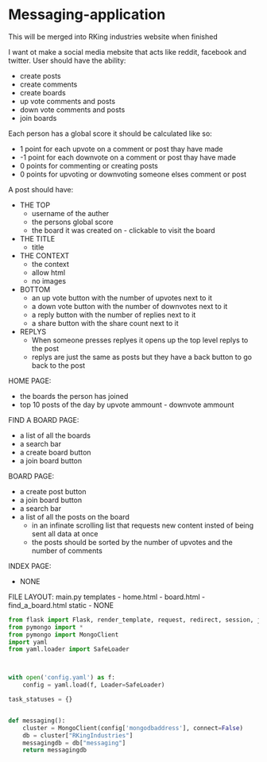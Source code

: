 # Messaging-application
This will be merged into RKing industries website when finished



I want ot make a social media mebsite that acts like reddit, facebook and twitter.
User should have the ability:
- create posts
- create comments
- create boards
- up vote comments and posts
- down vote comments and posts
- join boards

Each person has a global score it should be calculated like so:
- 1 point for each upvote on a comment or post thay have made
- -1 point for each downvote on a comment or post thay have made
- 0 points for commenting or creating posts
- 0 points for upvoting or downvoting someone elses comment or post

A post should have:
- THE TOP
    - username of the auther
    - the persons global score
    - the board it was created on - clickable to visit the board
- THE TITLE
    - title
- THE CONTEXT
    - the context
    - allow html
    - no images 
- BOTTOM
    - an up vote button with the number of upvotes next to it
    - a down vote button with the number of downvotes next to it
    - a reply button with the number of replies next to it
    - a share button with the share count next to it
- REPLYS
    - When someone presses replyes it opens up the top level replys to the post 
    - replys are just the same as posts  but they have a back button to go back to the post

HOME PAGE:
- the boards the person has joined
- top 10 posts of the day by upvote ammount - downvote ammount

FIND A BOARD PAGE:
- a list of all the boards
- a search bar 
- a create board button 
- a join board button

BOARD PAGE:
- a create post button
- a join board button
- a search bar  
- a list of all the posts on the board
    - in an infinate scrolling list that requests new content insted of being sent all data at once
    - the posts should be sorted by the number of upvotes and the number of comments

INDEX PAGE:
- NONE

FILE LAYOUT:
main.py
templates
    - home.html
    - board.html
    - find_a_board.html
static
    - NONE


```python
from flask import Flask, render_template, request, redirect, session, jsonify
from pymongo import *
from pymongo import MongoClient
import yaml
from yaml.loader import SafeLoader



with open('config.yaml') as f:
    config = yaml.load(f, Loader=SafeLoader)

task_statuses = {}


def messaging():
    cluster = MongoClient(config['mongodbaddress'], connect=False)
    db = cluster["RKingIndustries"]
    messagingdb = db["messaging"]
    return messagingdb

```
